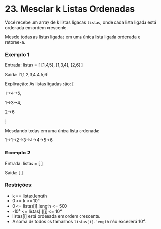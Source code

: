 # 23. Mesclar k Listas Ordenadas

Você recebe um array de k listas ligadas `listas`, onde cada lista ligada está ordenada em ordem crescente.

Mescle todas as listas ligadas em uma única lista ligada ordenada e retorne-a.

### Exemplo 1
Entrada: listas = [ [1,4,5], [1,3,4], [2,6] ]

Saída: [1,1,2,3,4,4,5,6]

Explicação: As listas ligadas são:
[

  1->4->5,
  
  1->3->4,
  
  2->6
  
]

Mesclando todas em uma única lista ordenada:

1->1->2->3->4->4->5->6

### Exemplo 2 

Entrada: listas = [ ]

Saída: [ ]

### Restrições:

* k == listas.length
* 0 <= k <= 10⁴
* 0 <= listas[i].length <= 500
* -10⁴ <= listas[i][j] <= 10⁴
* listas[i] está ordenada em ordem crescente.
* A soma de todos os tamanhos `listas[i].length` não excederá 10⁴.
